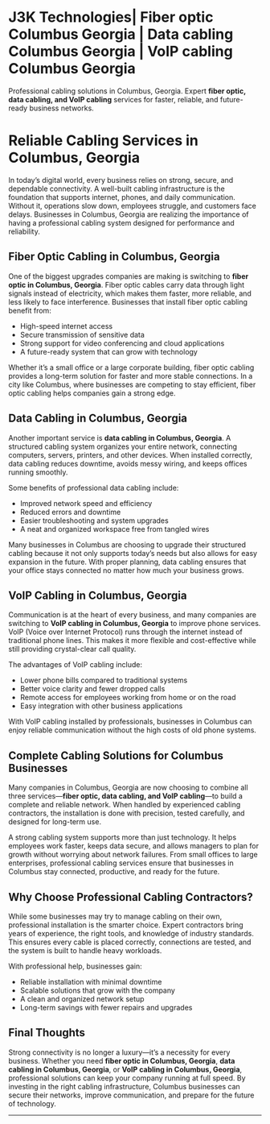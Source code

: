 # J3K Technologies| Fiber optic Columbus Georgia | Data cabling Columbus Georgia | VoIP cabling Columbus Georgia

Professional cabling solutions in Columbus, Georgia. Expert **fiber optic, data cabling, and VoIP cabling** services for faster, reliable, and future-ready business networks.  

# Reliable Cabling Services in Columbus, Georgia  

In today’s digital world, every business relies on strong, secure, and dependable connectivity. A well-built cabling infrastructure is the foundation that supports internet, phones, and daily communication. Without it, operations slow down, employees struggle, and customers face delays. Businesses in Columbus, Georgia are realizing the importance of having a professional cabling system designed for performance and reliability.  

## Fiber Optic Cabling in Columbus, Georgia  

One of the biggest upgrades companies are making is switching to **fiber optic in Columbus, Georgia**. Fiber optic cables carry data through light signals instead of electricity, which makes them faster, more reliable, and less likely to face interference. Businesses that install fiber optic cabling benefit from:  

- High-speed internet access  
- Secure transmission of sensitive data  
- Strong support for video conferencing and cloud applications  
- A future-ready system that can grow with technology  

Whether it’s a small office or a large corporate building, fiber optic cabling provides a long-term solution for faster and more stable connections. In a city like Columbus, where businesses are competing to stay efficient, fiber optic cabling helps companies gain a strong edge.  

## Data Cabling in Columbus, Georgia  

Another important service is **data cabling in Columbus, Georgia**. A structured cabling system organizes your entire network, connecting computers, servers, printers, and other devices. When installed correctly, data cabling reduces downtime, avoids messy wiring, and keeps offices running smoothly.  

Some benefits of professional data cabling include:  

- Improved network speed and efficiency  
- Reduced errors and downtime  
- Easier troubleshooting and system upgrades  
- A neat and organized workspace free from tangled wires  

Many businesses in Columbus are choosing to upgrade their structured cabling because it not only supports today’s needs but also allows for easy expansion in the future. With proper planning, data cabling ensures that your office stays connected no matter how much your business grows.  

## VoIP Cabling in Columbus, Georgia  

Communication is at the heart of every business, and many companies are switching to **VoIP cabling in Columbus, Georgia** to improve phone services. VoIP (Voice over Internet Protocol) runs through the internet instead of traditional phone lines. This makes it more flexible and cost-effective while still providing crystal-clear call quality.  

The advantages of VoIP cabling include:  

- Lower phone bills compared to traditional systems  
- Better voice clarity and fewer dropped calls  
- Remote access for employees working from home or on the road  
- Easy integration with other business applications  

With VoIP cabling installed by professionals, businesses in Columbus can enjoy reliable communication without the high costs of old phone systems.  

## Complete Cabling Solutions for Columbus Businesses  

Many companies in Columbus, Georgia are now choosing to combine all three services—**fiber optic, data cabling, and VoIP cabling**—to build a complete and reliable network. When handled by experienced cabling contractors, the installation is done with precision, tested carefully, and designed for long-term use.  

A strong cabling system supports more than just technology. It helps employees work faster, keeps data secure, and allows managers to plan for growth without worrying about network failures. From small offices to large enterprises, professional cabling services ensure that businesses in Columbus stay connected, productive, and ready for the future.  

## Why Choose Professional Cabling Contractors?  

While some businesses may try to manage cabling on their own, professional installation is the smarter choice. Expert contractors bring years of experience, the right tools, and knowledge of industry standards. This ensures every cable is placed correctly, connections are tested, and the system is built to handle heavy workloads.  

With professional help, businesses gain:  

- Reliable installation with minimal downtime  
- Scalable solutions that grow with the company  
- A clean and organized network setup  
- Long-term savings with fewer repairs and upgrades  

## Final Thoughts  

Strong connectivity is no longer a luxury—it’s a necessity for every business. Whether you need **fiber optic in Columbus, Georgia**, **data cabling in Columbus, Georgia**, or **VoIP cabling in Columbus, Georgia**, professional solutions can keep your company running at full speed. By investing in the right cabling infrastructure, Columbus businesses can secure their networks, improve communication, and prepare for the future of technology.  

---
